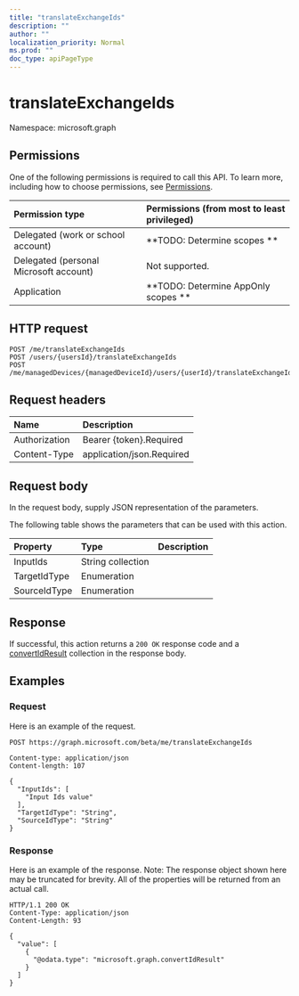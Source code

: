 ```yaml
---
title: "translateExchangeIds"
description: ""
author: ""
localization_priority: Normal
ms.prod: ""
doc_type: apiPageType
---
```


# translateExchangeIds

Namespace: microsoft.graph



## Permissions
One of the following permissions is required to call this API. To learn more, including how to choose permissions, see [Permissions](/concepts/permissions-reference.md).

|Permission type|Permissions (from most to least privileged)|
|:---|:---|
|Delegated (work or school account)|**TODO: Determine scopes **|
|Delegated (personal Microsoft account)|Not supported.|
|Application|**TODO: Determine AppOnly scopes **|

## HTTP request
<!-- {
  "blockType": "ignored"
}
-->
``` http
POST /me/translateExchangeIds
POST /users/{usersId}/translateExchangeIds
POST /me/managedDevices/{managedDeviceId}/users/{userId}/translateExchangeIds
```

## Request headers
|Name|Description|
|:---|:---|
|Authorization|Bearer {token}.Required|
|Content-Type|application/json.Required|

## Request body
In the request body, supply JSON representation of the parameters.

The following table shows the parameters that can be used with this action.

|Property|Type|Description|
|:---|:---|:---|
|InputIds|String collection||
|TargetIdType|Enumeration||
|SourceIdType|Enumeration||



## Response
If successful, this action returns a `200 OK` response code and a [convertIdResult](../resources/convertidresult.md) collection in the response body.

## Examples

### Request
Here is an example of the request.
<!-- {
  "blockType": "request",
  "name": "user_translateexchangeids"
}
-->
``` http
POST https://graph.microsoft.com/beta/me/translateExchangeIds

Content-type: application/json
Content-length: 107

{
  "InputIds": [
    "Input Ids value"
  ],
  "TargetIdType": "String",
  "SourceIdType": "String"
}
```

### Response
Here is an example of the response. Note: The response object shown here may be truncated for brevity. All of the properties will be returned from an actual call.
<!-- {
  "blockType": "response",
  "truncated": true,
  "@odata.type": "collection(microsoft.graph.convertidresult)"
}
-->
``` http
HTTP/1.1 200 OK
Content-Type: application/json
Content-Length: 93

{
  "value": [
    {
      "@odata.type": "microsoft.graph.convertIdResult"
    }
  ]
}
```

